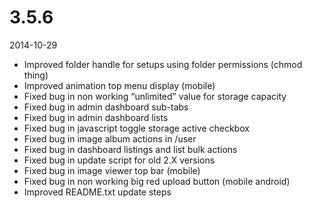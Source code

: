 # 3.5.6

2014-10-29

- Improved folder handle for setups using folder permissions (chmod thing)
- Improved animation top menu display (mobile)
- Fixed bug in non working “unlimited” value for storage capacity
- Fixed bug in admin dashboard sub-tabs
- Fixed bug in admin dashboard lists
- Fixed bug in javascript toggle storage active checkbox
- Fixed bug in image album actions in /user
- Fixed bug in dashboard listings and list bulk actions
- Fixed bug in update script for old 2.X versions
- Fixed bug in image viewer top bar (mobile)
- Fixed bug in non working big red upload button (mobile android)
- Improved README.txt update steps
